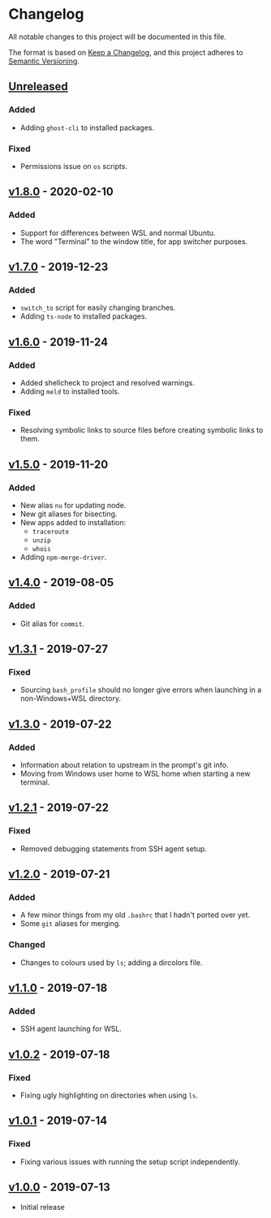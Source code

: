 # Changelog

All notable changes to this project will be documented in this file.

The format is based on [Keep a Changelog](https://keepachangelog.com/en/1.0.0/),
and this project adheres to [Semantic Versioning](https://semver.org/spec/v2.0.0.html).

## [Unreleased]

### Added

- Adding `ghost-cli` to installed packages.

### Fixed

- Permissions issue on `os` scripts.

## [v1.8.0] - 2020-02-10

### Added

- Support for differences between WSL and normal Ubuntu.
- The word "Terminal" to the window title, for app switcher purposes.

## [v1.7.0] - 2019-12-23

### Added

- `switch_to` script for easily changing branches.
- Adding `ts-node` to installed packages.

## [v1.6.0] - 2019-11-24

### Added

- Added shellcheck to project and resolved warnings.
- Adding `meld` to installed tools.

### Fixed

- Resolving symbolic links to source files before creating symbolic links to them.

## [v1.5.0] - 2019-11-20

### Added

- New alias `nu` for updating node.
- New git aliases for bisecting.
- New apps added to installation:
  - `traceroute`
  - `unzip`
  - `whois`
- Adding `npm-merge-driver`.

## [v1.4.0] - 2019-08-05

### Added

- Git alias for `commit`.

## [v1.3.1] - 2019-07-27

### Fixed

- Sourcing `bash_profile` should no longer give errors when launching in a non-Windows+WSL directory.

## [v1.3.0] - 2019-07-22

### Added

- Information about relation to upstream in the prompt's git info.
- Moving from Windows user home to WSL home when starting a new terminal.

## [v1.2.1] - 2019-07-22

### Fixed

- Removed debugging statements from SSH agent setup.

## [v1.2.0] - 2019-07-21

### Added

- A few minor things from my old `.bashrc` that I hadn't ported over yet.
- Some `git` aliases for merging.

### Changed

- Changes to colours used by `ls`; adding a dircolors file.

## [v1.1.0] - 2019-07-18

### Added

- SSH agent launching for WSL.

## [v1.0.2] - 2019-07-18

### Fixed

- Fixing ugly highlighting on directories when using `ls`.

## [v1.0.1] - 2019-07-14

### Fixed

- Fixing various issues with running the setup script independently.

## [v1.0.0] - 2019-07-13

- Initial release

[Unreleased]: https://github.com/sten626/dotfiles/compare/v1.8.0...develop
[v1.8.0]: https://github.com/sten626/dotfiles/compare/v1.7.0...v1.8.0
[v1.7.0]: https://github.com/sten626/dotfiles/compare/v1.6.0...v1.7.0
[v1.6.0]: https://github.com/sten626/dotfiles/compare/v1.5.0...v1.6.0
[v1.5.0]: https://github.com/sten626/dotfiles/compare/v1.4.0...v1.5.0
[v1.4.0]: https://github.com/sten626/dotfiles/compare/v1.3.1...v1.4.0
[v1.3.1]: https://github.com/sten626/dotfiles/compare/v1.3.0...v1.3.1
[v1.3.0]: https://github.com/sten626/dotfiles/compare/v1.2.1...v1.3.0
[v1.2.1]: https://github.com/sten626/dotfiles/compare/v1.2.0...v1.2.1
[v1.2.0]: https://github.com/sten626/dotfiles/compare/v1.1.0...v1.2.0
[v1.1.0]: https://github.com/sten626/dotfiles/compare/v1.0.2...v1.1.0
[v1.0.2]: https://github.com/sten626/dotfiles/compare/v1.0.1...v1.0.2
[v1.0.1]: https://github.com/sten626/dotfiles/compare/v1.0.0...v1.0.1
[v1.0.0]: https://github.com/sten626/dotfiles/releases/tag/v1.0.0
